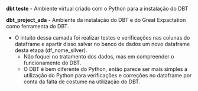 **dbt teste** - Ambiente virtual criado com o Python para a instalação do DBT

**dbt_project_ada** - Ambiente da instalação do DBT e do Great Expactation como ferramenta do DBT.

- O intuito dessa camada foi realizar testes e verificações nas colunas do dataframe e apartir disso salvar no banco de dados um novo dataframe desta etapa (df_nome_silver).
  -  Não foquei no tratamento dos dados, mas em compreender o funcionamento do DBT.
  -  O DBT é bem diferente do Python, então parece ser mais simples a utilização do Python para verificações e correções no dataframe por conta da falta de costume na utilização do DBT.
